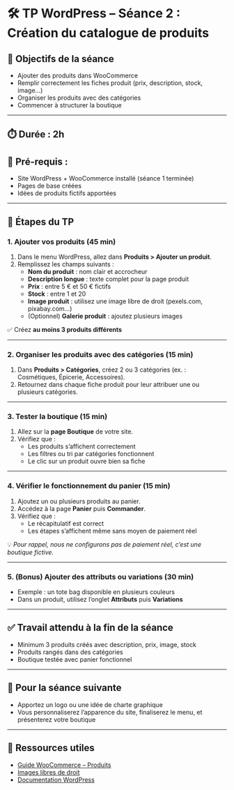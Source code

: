 # 🛠️ TP WordPress – Séance 2 : Création du catalogue de produits

## 🎯 Objectifs de la séance
- Ajouter des produits dans WooCommerce
- Remplir correctement les fiches produit (prix, description, stock, image…)
- Organiser les produits avec des catégories
- Commencer à structurer la boutique

---

## ⏱️ Durée : 2h  
## 🔧 Pré-requis :
- Site WordPress + WooCommerce installé (séance 1 terminée)
- Pages de base créées
- Idées de produits fictifs apportées

---

## 🧭 Étapes du TP

### 1. Ajouter vos produits (45 min)

1. Dans le menu WordPress, allez dans **Produits > Ajouter un produit**.
2. Remplissez les champs suivants :
   - **Nom du produit** : nom clair et accrocheur
   - **Description longue** : texte complet pour la page produit
   - **Prix** : entre 5 € et 50 € fictifs
   - **Stock** : entre 1 et 20
   - **Image produit** : utilisez une image libre de droit (pexels.com, pixabay.com…)
   - (Optionnel) **Galerie produit** : ajoutez plusieurs images

✅ Créez **au moins 3 produits différents**

---

### 2. Organiser les produits avec des catégories (15 min)

1. Dans **Produits > Catégories**, créez 2 ou 3 catégories (ex. : Cosmétiques, Épicerie, Accessoires).
2. Retournez dans chaque fiche produit pour leur attribuer une ou plusieurs catégories.

---

### 3. Tester la boutique (15 min)

1. Allez sur la **page Boutique** de votre site.
2. Vérifiez que :
   - Les produits s’affichent correctement
   - Les filtres ou tri par catégories fonctionnent
   - Le clic sur un produit ouvre bien sa fiche

---

### 4. Vérifier le fonctionnement du panier (15 min)

1. Ajoutez un ou plusieurs produits au panier.
2. Accédez à la page **Panier** puis **Commander**.
3. Vérifiez que :
   - Le récapitulatif est correct
   - Les étapes s’affichent même sans moyen de paiement réel

💡 *Pour rappel, nous ne configurons pas de paiement réel, c’est une boutique fictive.*

---

### 5. (Bonus) Ajouter des attributs ou variations (30 min)

- Exemple : un tote bag disponible en plusieurs couleurs
- Dans un produit, utilisez l’onglet **Attributs** puis **Variations**

---

## ✅ Travail attendu à la fin de la séance
- Minimum 3 produits créés avec description, prix, image, stock
- Produits rangés dans des catégories
- Boutique testée avec panier fonctionnel

---

## 📌 Pour la séance suivante
- Apportez un logo ou une idée de charte graphique
- Vous personnaliserez l’apparence du site, finaliserez le menu, et présenterez votre boutique

---

## 📝 Ressources utiles
- [Guide WooCommerce – Produits](https://woocommerce.com/document/managing-products/)
- [Images libres de droit](https://www.pexels.com/fr-fr/)
- [Documentation WordPress](https://wordpress.org/support/)

